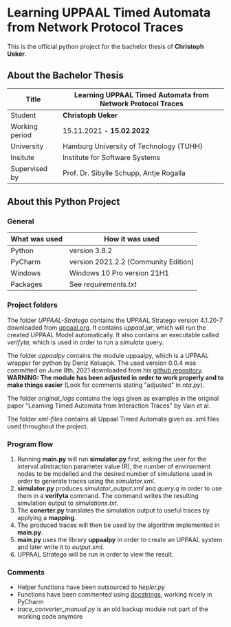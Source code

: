 # Learning UPPAAL Timed Automata from Network Protocol Traces
This is the official python project for the bachelor thesis of **Christoph Ueker**.

## About the Bachelor Thesis
| Title | Learning UPPAAL Timed Automata from Network Protocol Traces
| --- | --- |
| Student | **Christoph Ueker**
| Working period | 15.11.2021 - **15.02.2022**
| University | Hamburg University of Technology (TUHH)
| Insitute | Institute for Software Systems
| Supervised by | Prof. Dr. Sibylle Schupp, Antje Rogalla

## About this Python Project
### General
| What was used | How it was used
| --- | --- |
| Python  | version 3.8.2
| PyCharm | version 2021.2.2 (Community Edition)
| Windows | Windows 10 Pro version 21H1
| Packages| See _requirements.txt_

### Project folders
The folder _UPPAAL-Stratego_ contains the UPPAAL Stratego version 4.1.20-7 downloaded from [uppaal.org](https://uppaal.org/downloads/).
It contains _uppaal.jar_, which will run the created UPPAAL Model automatically. It also contains an executable called _verifyta_,
which is used in order to run a _simulate_ query.

The folder _uppaalpy_ contains the module uppaalpy, which is a UPPAAL wrapper for python by Deniz Koluaçık.
The used version 0.0.4 was committed on June 8th, 2021 downloaded from his [github repository](https://github.com/koluacik/uppaal-py).
**WARNING: The module has been adjusted in order to work properly and to make things easier**
(Look for comments stating "adjusted" in _nta.py_).

The folder _original_logs_ contains the logs given as examples in the original paper "Learning Timed Automata from Interaction Traces"
by Vain et al.

The folder _xml-files_ contains all Uppaal Timed Automata given as .xml files used throughout the project.

### Program flow
1. Running **main.py** will run **simulator.py** first, asking the user for the interval abstraction parameter value (R), the number of environment nodes to be modelled
and the desired number of simulations used in order to generate traces using the _simulator.xml_.
2. **simulator.py** produces _simulator_output.xml_ and _query.q_ in order to use them in a **verifyta** command. The
command writes the resulting simulation output to _simulations.txt_.
3. The **conerter.py** translates the simulation output to useful traces by applying a **mapping**.
4. The produced traces will then be used by the algorithm implemented in **main.py**.
5. **main.py** uses the library **uppaalpy** in order to create an UPPAAL system and later write it to _output.xml_.
6. UPPAAL Stratego will be run in order to view the result.

### Comments
- Helper functions have been outsourced to _hepler.py_
- Functions have been commented using [docstrings](https://www.jetbrains.com/help/pycharm/using-docstrings-to-specify-types.html), working nicely in PyCharm
- _trace_converter_manual.py_ is an old backup module not part of the working code anymore
